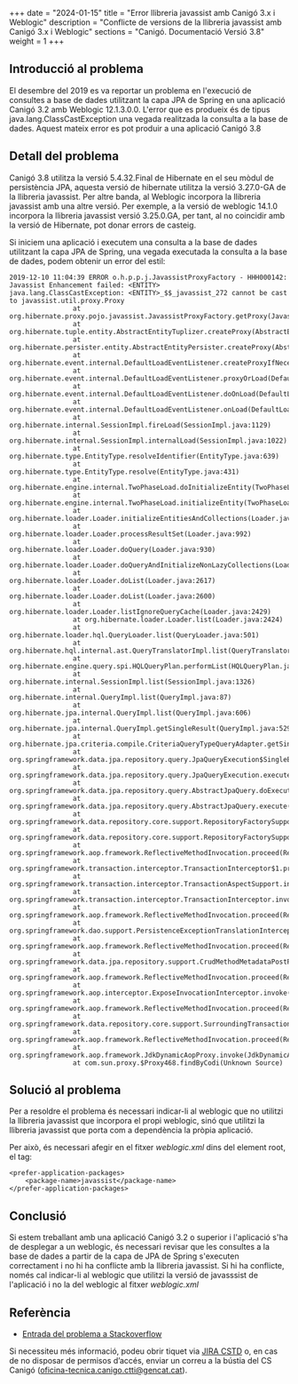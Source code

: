 +++
date        = "2024-01-15"
title       = "Error llibreria javassist amb Canigó 3.x i Weblogic"
description = "Conflicte de versions de la llibreria javassist amb Canigó 3.x i Weblogic"
sections    = "Canigó. Documentació Versió 3.8"
weight      = 1
+++

## Introducció al problema

El desembre del 2019 es va reportar un problema en l'execució de consultes a base de dades utilitzant la capa JPA de Spring en una aplicació Canigó 3.2 amb Weblogic 12.1.3.0.0. L'error que es produeix és de tipus java.lang.ClassCastException una vegada realitzada la consulta a la base de dades. Aquest mateix error es pot produir a una aplicació Canigó 3.8

## Detall del problema

Canigó 3.8 utilitza la versió 5.4.32.Final de Hibernate en el seu mòdul de persistència JPA, aquesta versió de hibernate utilitza la versió 3.27.0-GA de la llibreria javassist. Per altre banda, al Weblogic incorpora la llibreria javassist amb una altre versió. Per exemple, a la versió de weblogic 14.1.0 incorpora la llibreria javassist versió 3.25.0.GA, per tant, al no coincidir amb la versió de Hibernate, pot donar errors de casteig.

Si iniciem una aplicació i executem una consulta a la base de dades utilitzant la capa JPA de Spring, una vegada executada la consulta a la base de dades, podem obtenir un error del estil:

```
2019-12-10 11:04:39 ERROR o.h.p.p.j.JavassistProxyFactory - HHH000142: Javassist Enhancement failed: <ENTITY>
java.lang.ClassCastException: <ENTITY>_$$_javassist_272 cannot be cast to javassist.util.proxy.Proxy
                at org.hibernate.proxy.pojo.javassist.JavassistProxyFactory.getProxy(JavassistProxyFactory.java:123)
                at org.hibernate.tuple.entity.AbstractEntityTuplizer.createProxy(AbstractEntityTuplizer.java:671)
                at org.hibernate.persister.entity.AbstractEntityPersister.createProxy(AbstractEntityPersister.java:4536)
                at org.hibernate.event.internal.DefaultLoadEventListener.createProxyIfNecessary(DefaultLoadEventListener.java:359)
                at org.hibernate.event.internal.DefaultLoadEventListener.proxyOrLoad(DefaultLoadEventListener.java:274)
                at org.hibernate.event.internal.DefaultLoadEventListener.doOnLoad(DefaultLoadEventListener.java:121)
                at org.hibernate.event.internal.DefaultLoadEventListener.onLoad(DefaultLoadEventListener.java:89)
                at org.hibernate.internal.SessionImpl.fireLoad(SessionImpl.java:1129)
                at org.hibernate.internal.SessionImpl.internalLoad(SessionImpl.java:1022)
                at org.hibernate.type.EntityType.resolveIdentifier(EntityType.java:639)
                at org.hibernate.type.EntityType.resolve(EntityType.java:431)
                at org.hibernate.engine.internal.TwoPhaseLoad.doInitializeEntity(TwoPhaseLoad.java:154)
                at org.hibernate.engine.internal.TwoPhaseLoad.initializeEntity(TwoPhaseLoad.java:128)
                at org.hibernate.loader.Loader.initializeEntitiesAndCollections(Loader.java:1133)
                at org.hibernate.loader.Loader.processResultSet(Loader.java:992)
                at org.hibernate.loader.Loader.doQuery(Loader.java:930)
                at org.hibernate.loader.Loader.doQueryAndInitializeNonLazyCollections(Loader.java:336)
                at org.hibernate.loader.Loader.doList(Loader.java:2617)
                at org.hibernate.loader.Loader.doList(Loader.java:2600)
                at org.hibernate.loader.Loader.listIgnoreQueryCache(Loader.java:2429)
                at org.hibernate.loader.Loader.list(Loader.java:2424)
                at org.hibernate.loader.hql.QueryLoader.list(QueryLoader.java:501)
                at org.hibernate.hql.internal.ast.QueryTranslatorImpl.list(QueryTranslatorImpl.java:371)
                at org.hibernate.engine.query.spi.HQLQueryPlan.performList(HQLQueryPlan.java:216)
                at org.hibernate.internal.SessionImpl.list(SessionImpl.java:1326)
                at org.hibernate.internal.QueryImpl.list(QueryImpl.java:87)
                at org.hibernate.jpa.internal.QueryImpl.list(QueryImpl.java:606)
                at org.hibernate.jpa.internal.QueryImpl.getSingleResult(QueryImpl.java:529)
                at org.hibernate.jpa.criteria.compile.CriteriaQueryTypeQueryAdapter.getSingleResult(CriteriaQueryTypeQueryAdapter.java:54)
                at org.springframework.data.jpa.repository.query.JpaQueryExecution$SingleEntityExecution.doExecute(JpaQueryExecution.java:206)
                at org.springframework.data.jpa.repository.query.JpaQueryExecution.execute(JpaQueryExecution.java:85)
                at org.springframework.data.jpa.repository.query.AbstractJpaQuery.doExecute(AbstractJpaQuery.java:116)
                at org.springframework.data.jpa.repository.query.AbstractJpaQuery.execute(AbstractJpaQuery.java:106)
                at org.springframework.data.repository.core.support.RepositoryFactorySupport$QueryExecutorMethodInterceptor.doInvoke(RepositoryFactorySupport.java:483)
                at org.springframework.data.repository.core.support.RepositoryFactorySupport$QueryExecutorMethodInterceptor.invoke(RepositoryFactorySupport.java:461)
                at org.springframework.aop.framework.ReflectiveMethodInvocation.proceed(ReflectiveMethodInvocation.java:179)
                at org.springframework.transaction.interceptor.TransactionInterceptor$1.proceedWithInvocation(TransactionInterceptor.java:99)
                at org.springframework.transaction.interceptor.TransactionAspectSupport.invokeWithinTransaction(TransactionAspectSupport.java:282)
                at org.springframework.transaction.interceptor.TransactionInterceptor.invoke(TransactionInterceptor.java:96)
                at org.springframework.aop.framework.ReflectiveMethodInvocation.proceed(ReflectiveMethodInvocation.java:179)
                at org.springframework.dao.support.PersistenceExceptionTranslationInterceptor.invoke(PersistenceExceptionTranslationInterceptor.java:136)
                at org.springframework.aop.framework.ReflectiveMethodInvocation.proceed(ReflectiveMethodInvocation.java:179)
                at org.springframework.data.jpa.repository.support.CrudMethodMetadataPostProcessor$CrudMethodMetadataPopulatingMethodInterceptor.invoke(CrudMethodMetadataPostProcessor.java:133)
                at org.springframework.aop.framework.ReflectiveMethodInvocation.proceed(ReflectiveMethodInvocation.java:179)
                at org.springframework.aop.interceptor.ExposeInvocationInterceptor.invoke(ExposeInvocationInterceptor.java:92)
                at org.springframework.aop.framework.ReflectiveMethodInvocation.proceed(ReflectiveMethodInvocation.java:179)
                at org.springframework.data.repository.core.support.SurroundingTransactionDetectorMethodInterceptor.invoke(SurroundingTransactionDetectorMethodInterceptor.java:57)
                at org.springframework.aop.framework.ReflectiveMethodInvocation.proceed(ReflectiveMethodInvocation.java:179)
                at org.springframework.aop.framework.JdkDynamicAopProxy.invoke(JdkDynamicAopProxy.java:213)
                at com.sun.proxy.$Proxy468.findByCodi(Unknown Source)
```

## Solució al problema

Per a resoldre el problema és necessari indicar-li al weblogic que no utilitzi la llibreria javassist que incorpora el propi weblogic, sinó que utilitzi la llibreria javassist que porta com a dependència la pròpia aplicació.

Per això, és necessari afegir en el fitxer *weblogic.xml* dins del element root, el tag:
```
<prefer-application-packages>
    <package-name>javassist</package-name>        
</prefer-application-packages>
```

## Conclusió

Si estem treballant amb una aplicació Canigó 3.2 o superior i l'aplicació s'ha de desplegar a un weblogic, és necessari revisar que les consultes a la base de dades a partir de la capa de JPA de Spring s'executen correctament i no hi ha conflicte amb la llibreria javassist. Si hi ha conflicte, només cal indicar-li al weblogic que utilitzi la versió de javasssist de l'aplicació i no la del weblogic al fitxer *weblogic.xml*

## Referència

- [Entrada del problema a Stackoverflow](https://stackoverflow.com/questions/22481540/hibernate-exception-javassist-0-cannot-be-cast-to-javassist-util-proxy-proxy)

Si necessiteu més informació, podeu obrir tiquet via [JIRA CSTD](https://cstd.ctti.gencat.cat/jiracstd/projects/CAN) o, en cas de no disposar de permisos d’accés, enviar un correu a la bústia del CS Canigó (oficina-tecnica.canigo.ctti@gencat.cat).
